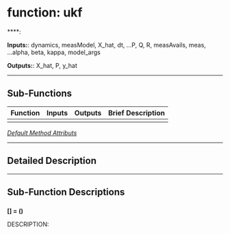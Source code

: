 # function: ukf

****: 

**Inputs:**: dynamics, measModel, X_hat, dt, ...P, Q, R, measAvails, meas, ...alpha, beta, kappa, model_args

**Outputs:**: X_hat, P, y_hat

 ***

## Sub-Functions

| Function | Inputs | Outputs | Brief Description |
| -------- | ------ | ------- | ----------------- |
| [](#) |  |  |  |


[*Default Method Attributs*](https://www.mathworks.com/help/matlab/matlab_oop/method-attributes.html)

 ***

## Detailed Description



 ***

## Sub-Function Descriptions

### 

**[] = ()**

DESCRIPTION: 

